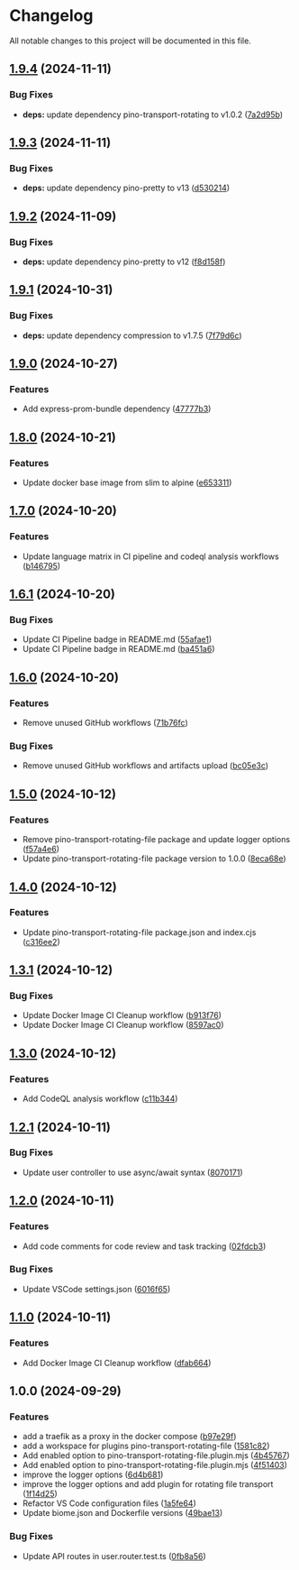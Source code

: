 # Changelog

All notable changes to this project will be documented in this file.

## [1.9.4](https://github.com/MKAbuMattar/express-boilerplate/compare/v1.9.3...v1.9.4) (2024-11-11)


### Bug Fixes

* **deps:** update dependency pino-transport-rotating to v1.0.2 ([7a2d95b](https://github.com/MKAbuMattar/express-boilerplate/commit/7a2d95b8c189d03448911430c2f2ac0635376d83))

## [1.9.3](https://github.com/MKAbuMattar/express-boilerplate/compare/v1.9.2...v1.9.3) (2024-11-11)


### Bug Fixes

* **deps:** update dependency pino-pretty to v13 ([d530214](https://github.com/MKAbuMattar/express-boilerplate/commit/d5302144c1ef6e9235354a82c901fb6f751d05d9))

## [1.9.2](https://github.com/MKAbuMattar/express-boilerplate/compare/v1.9.1...v1.9.2) (2024-11-09)


### Bug Fixes

* **deps:** update dependency pino-pretty to v12 ([f8d158f](https://github.com/MKAbuMattar/express-boilerplate/commit/f8d158f6df296e7d28ac1e119acbb56d53776350))

## [1.9.1](https://github.com/MKAbuMattar/express-boilerplate/compare/v1.9.0...v1.9.1) (2024-10-31)


### Bug Fixes

* **deps:** update dependency compression to v1.7.5 ([7f79d6c](https://github.com/MKAbuMattar/express-boilerplate/commit/7f79d6cf537e9614d8510d87f034e7f976e3044a))

## [1.9.0](https://github.com/MKAbuMattar/express-boilerplate/compare/v1.8.0...v1.9.0) (2024-10-27)


### Features

* Add express-prom-bundle dependency ([47777b3](https://github.com/MKAbuMattar/express-boilerplate/commit/47777b3bf0a7b1a2e6eb8692b75455ebe11ab82b))

## [1.8.0](https://github.com/MKAbuMattar/express-boilerplate/compare/v1.7.0...v1.8.0) (2024-10-21)


### Features

* Update docker base image from slim to alpine ([e653311](https://github.com/MKAbuMattar/express-boilerplate/commit/e653311c9a14e5bbacbc09997fbde70ced689576))

## [1.7.0](https://github.com/MKAbuMattar/express-boilerplate/compare/v1.6.1...v1.7.0) (2024-10-20)


### Features

* Update language matrix in CI pipeline and codeql analysis workflows ([b146795](https://github.com/MKAbuMattar/express-boilerplate/commit/b146795fd3ad581672c8f8e678e70a7a6c45f88b))

## [1.6.1](https://github.com/MKAbuMattar/express-boilerplate/compare/v1.6.0...v1.6.1) (2024-10-20)


### Bug Fixes

* Update CI Pipeline badge in README.md ([55afae1](https://github.com/MKAbuMattar/express-boilerplate/commit/55afae133e524554a3aee366de141cae98ffe340))
* Update CI Pipeline badge in README.md ([ba451a6](https://github.com/MKAbuMattar/express-boilerplate/commit/ba451a67c5e916e5c21df30fa08ee5b391313363))

## [1.6.0](https://github.com/MKAbuMattar/express-boilerplate/compare/v1.5.0...v1.6.0) (2024-10-20)


### Features

* Remove unused GitHub workflows ([71b76fc](https://github.com/MKAbuMattar/express-boilerplate/commit/71b76fc7d0d34c981b23dc2ff9473648f5e1cfb1))


### Bug Fixes

* Remove unused GitHub workflows and artifacts upload ([bc05e3c](https://github.com/MKAbuMattar/express-boilerplate/commit/bc05e3c25672ad80a05014cc7eb89f75e5961291))

## [1.5.0](https://github.com/MKAbuMattar/express-boilerplate/compare/v1.4.0...v1.5.0) (2024-10-12)


### Features

* Remove pino-transport-rotating-file package and update logger options ([f57a4e6](https://github.com/MKAbuMattar/express-boilerplate/commit/f57a4e68927754bc4cb8b6b59bff45ed03f814ff))
* Update pino-transport-rotating-file package version to 1.0.0 ([8eca68e](https://github.com/MKAbuMattar/express-boilerplate/commit/8eca68eddece5e5002cc852ca7da33557828a4c1))

## [1.4.0](https://github.com/MKAbuMattar/express-boilerplate/compare/v1.3.1...v1.4.0) (2024-10-12)


### Features

* Update pino-transport-rotating-file package.json and index.cjs ([c316ee2](https://github.com/MKAbuMattar/express-boilerplate/commit/c316ee2c6fd7fb1f2f215d3a412701ab90ba9cb2))

## [1.3.1](https://github.com/MKAbuMattar/express-boilerplate/compare/v1.3.0...v1.3.1) (2024-10-12)


### Bug Fixes

* Update Docker Image CI Cleanup workflow ([b913f76](https://github.com/MKAbuMattar/express-boilerplate/commit/b913f769184cd84d961afbb131ce3ac5173e7369))
* Update Docker Image CI Cleanup workflow ([8597ac0](https://github.com/MKAbuMattar/express-boilerplate/commit/8597ac058dfeb92756f1847659a0e58af7ffab02))

## [1.3.0](https://github.com/MKAbuMattar/express-boilerplate/compare/v1.2.1...v1.3.0) (2024-10-12)


### Features

* Add CodeQL analysis workflow ([c11b344](https://github.com/MKAbuMattar/express-boilerplate/commit/c11b34492cf2389e2f6e8e2e78489f99e008f0b2))

## [1.2.1](https://github.com/MKAbuMattar/express-boilerplate/compare/v1.2.0...v1.2.1) (2024-10-11)


### Bug Fixes

* Update user controller to use async/await syntax ([8070171](https://github.com/MKAbuMattar/express-boilerplate/commit/80701715279654f7e6c50f3c2fe8ee4b64273062))

## [1.2.0](https://github.com/MKAbuMattar/express-boilerplate/compare/v1.1.0...v1.2.0) (2024-10-11)


### Features

* Add code comments for code review and task tracking ([02fdcb3](https://github.com/MKAbuMattar/express-boilerplate/commit/02fdcb338357ebc722952d336ca7c3964bb4335b))


### Bug Fixes

* Update VSCode settings.json ([6016f65](https://github.com/MKAbuMattar/express-boilerplate/commit/6016f65d0a63148dd3eafbe327fd55bf7e397d33))

## [1.1.0](https://github.com/MKAbuMattar/express-boilerplate/compare/v1.0.0...v1.1.0) (2024-10-11)


### Features

* Add Docker Image CI Cleanup workflow ([dfab664](https://github.com/MKAbuMattar/express-boilerplate/commit/dfab664495e735c14b7345daef96af64d6b9b355))

## 1.0.0 (2024-09-29)


### Features

* add a traefik as a proxy in the docker compose ([b97e29f](https://github.com/MKAbuMattar/express-boilerplate/commit/b97e29fb1804001ef44237e1662f2cdc40596022))
* add a workspace for plugins pino-transport-rotating-file ([1581c82](https://github.com/MKAbuMattar/express-boilerplate/commit/1581c82bdb1f331984757221e0c9aee2fc7c7edb))
* Add enabled option to pino-transport-rotating-file.plugin.mjs ([4b45767](https://github.com/MKAbuMattar/express-boilerplate/commit/4b45767da93d53f0d310f81bb8499d45b34b6903))
* Add enabled option to pino-transport-rotating-file.plugin.mjs ([4f51403](https://github.com/MKAbuMattar/express-boilerplate/commit/4f51403b97d6a213f74c00f52a72d53bd43dacdd))
* improve the logger options ([6d4b681](https://github.com/MKAbuMattar/express-boilerplate/commit/6d4b681db4da9b019b0a29db07473db0aa26c0d5))
* improve the logger options and add plugin for rotating file transport ([1f14d25](https://github.com/MKAbuMattar/express-boilerplate/commit/1f14d25abc51471e0799c81128c4195949971e70))
* Refactor VS Code configuration files ([1a5fe64](https://github.com/MKAbuMattar/express-boilerplate/commit/1a5fe6439e062d4782b3838feb0f0b4f11ffdf2c))
* Update biome.json and Dockerfile versions ([49bae13](https://github.com/MKAbuMattar/express-boilerplate/commit/49bae13a8a1772dfff5e0b80aa668d3968952a63))


### Bug Fixes

* Update API routes in user.router.test.ts ([0fb8a56](https://github.com/MKAbuMattar/express-boilerplate/commit/0fb8a56d2d8159059cd3ee93c51b91772d5f1c1c))
